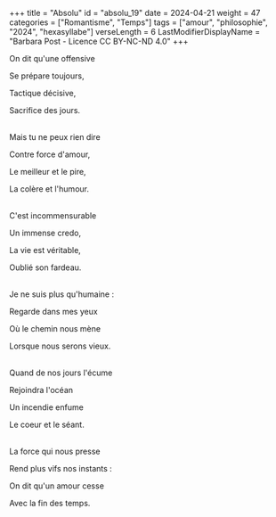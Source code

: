+++
title = "Absolu"
id = "absolu_19"
date = 2024-04-21
weight = 47
categories = ["Romantisme", "Temps"]
tags = ["amour", "philosophie", "2024", "hexasyllabe"]
verseLength = 6
LastModifierDisplayName = "Barbara Post - Licence CC BY-NC-ND 4.0"
+++

On dit qu'une offensive

Se prépare toujours,

Tactique décisive,

Sacrifice des jours.

 \
Mais tu ne peux rien dire

Contre force d'amour,

Le meilleur et le pire,

La colère et l'humour.

 \
C'est incommensurable

Un immense credo,

La vie est véritable,

Oublié son fardeau.

 \
Je ne suis plus qu'humaine :

Regarde dans mes yeux

Où le chemin nous mène

Lorsque nous serons vieux.

 \
Quand de nos jours l'écume

Rejoindra l'océan

Un incendie enfume

Le coeur et le séant.

 \
La force qui nous presse

Rend plus vifs nos instants :

On dit qu'un amour cesse

Avec la fin des temps.
